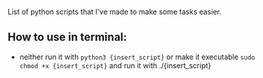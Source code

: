 List of python scripts that I've made to make some tasks easier.

## How to use in terminal:
- neither run it with `python3 {insert_script}` or make it executable `sudo chmod +x {insert_script}` and run it with ./{insert_script}
